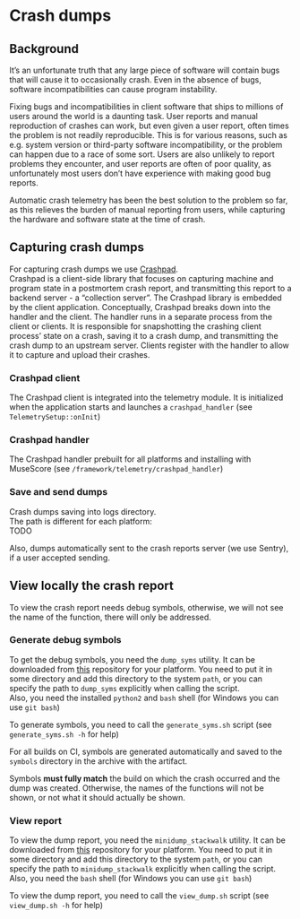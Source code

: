 # Crash dumps

## Background
It’s an unfortunate truth that any large piece of software will contain bugs that will cause it to occasionally crash. Even in the absence of bugs, software incompatibilities can cause program instability.

Fixing bugs and incompatibilities in client software that ships to millions of users around the world is a daunting task. User reports and manual reproduction of crashes can work, but even given a user report, often times the problem is not readily reproducible. This is for various reasons, such as e.g. system version or third-party software incompatibility, or the problem can happen due to a race of some sort. Users are also unlikely to report problems they encounter, and user reports are often of poor quality, as unfortunately most users don’t have experience with making good bug reports.

Automatic crash telemetry has been the best solution to the problem so far, as this relieves the burden of manual reporting from users, while capturing the hardware and software state at the time of crash.

## Capturing crash dumps
For capturing crash dumps we use [Crashpad](https://chromium.googlesource.com/crashpad/crashpad/+/master/README.md).  
Crashpad is a client-side library that focuses on capturing machine and program state in a postmortem crash report, and transmitting this report to a backend server - a “collection server”. The Crashpad library is embedded by the client application. Conceptually, Crashpad breaks down into the handler and the client. The handler runs in a separate process from the client or clients. It is responsible for snapshotting the crashing client process’ state on a crash, saving it to a crash dump, and transmitting the crash dump to an upstream server. Clients register with the handler to allow it to capture and upload their crashes.

### Crashpad client
The Crashpad client is integrated into the telemetry module. It is initialized when the application starts and launches a `crashpad_handler` (see `TelemetrySetup::onInit`)  
  
### Crashpad handler  
The Crashpad handler prebuilt for all platforms and installing with MuseScore (see `/framework/telemetry/crashpad_handler`)  
  
### Save and send dumps
Crash dumps saving into logs directory.  
The path is different for each platform:  
TODO  
  
Also, dumps automatically sent to the crash reports server (we use Sentry), if a user accepted sending.
  
## View locally the crash report
To view the crash report needs debug symbols, otherwise, we will not see the name of the function, there will only be addressed.  
  
### Generate debug symbols
To get the debug symbols, you need the `dump_syms` utility. It can be downloaded from [this](https://github.com/musescore/crashpad_fork/tree/main/prebuilds/breakpad) repository for your platform. You need to put it in some directory and add this directory to the system `path`, or you can specify the path to `dump_syms` explicitly when calling the script.    
Also, you need the installed `python2` and `bash` shell (for Windows you can use `git bash`)  
  
To generate symbols, you need to call the `generate_syms.sh` script (see `generate_syms.sh -h` for help)   
   
For all builds on CI, symbols are generated automatically and saved to the `symbols` directory in the archive with the artifact.  
  
Symbols **must fully match** the build on which the crash occurred and the dump was created. Otherwise, the names of the functions will not be shown, or not what it should actually be shown.  
   
### View report 
To view the dump report, you need the `minidump_stackwalk` utility. It can be downloaded from [this](https://github.com/musescore/crashpad_fork/tree/main/prebuilds/breakpad) repository for your platform. You need to put it in some directory and add this directory to the system `path`, or you can specify the path to `minidump_stackwalk` explicitly when calling the script.    
Also, you need the `bash` shell (for Windows you can use `git bash`)    

To view the dump report, you need to call the `view_dump.sh` script (see `view_dump.sh -h` for help)       

